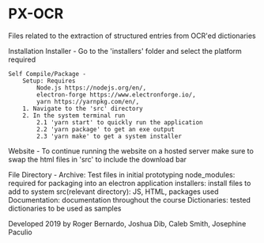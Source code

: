 # PX-OCR
Files related to the extraction of structured entries from OCR'ed dictionaries

Installation
	Installer - 
		Go to the 'installers' folder and select the platform required

	Self Compile/Package - 
		Setup: Requires 
			Node.js https://nodejs.org/en/, 
			electron-forge https://www.electronforge.io/, 
			yarn https://yarnpkg.com/en/,
		1. Navigate to the 'src' directory
		2. In the system terminal run 
			2.1 'yarn start' to quickly run the application
			2.2 'yarn package' to get an exe output
			2.3 'yarn make' to get a system installer

Website -
	To continue running the website on a hosted server make sure to swap the html files in 'src' to include the download bar

File Directory -
	Archive: Test files in initial prototyping
	node_modules: required for packaging into an electron application
	installers: install files to add to system 
	src(relevant directory): JS, HTML, packages used
	Documentation: documentation throughout the course
	Dictionaries: tested dictionaries to be used as samples
	
Developed 2019 by Roger Bernardo, Joshua Dib, Caleb Smith, Josephine Paculio